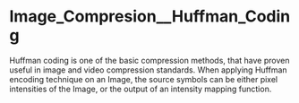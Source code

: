 # Image_Compresion__Huffman_Coding
Huffman coding is one of the basic compression methods, that have proven useful in image and video compression standards. When applying Huffman encoding technique on an Image, the source symbols can be either pixel intensities of the Image, or the output of an intensity mapping function.
